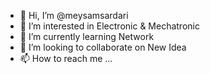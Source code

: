 - 👋 Hi, I’m @meysamsardari
- 👀 I’m interested in Electronic & Mechatronic
- 🌱 I’m currently learning Network
- 💞️ I’m looking to collaborate on New Idea
- 📫 How to reach me ...

<!---
meysamsardari/meysamsardari is a ✨ special ✨ repository because its `README.md` (this file) appears on your GitHub profile.
You can click the Preview link to take a look at your changes.
--->
